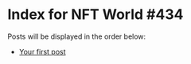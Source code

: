 # Index for NFT World #434
Posts will be displayed in the order below:

- [Your first post](./001-first.md)

